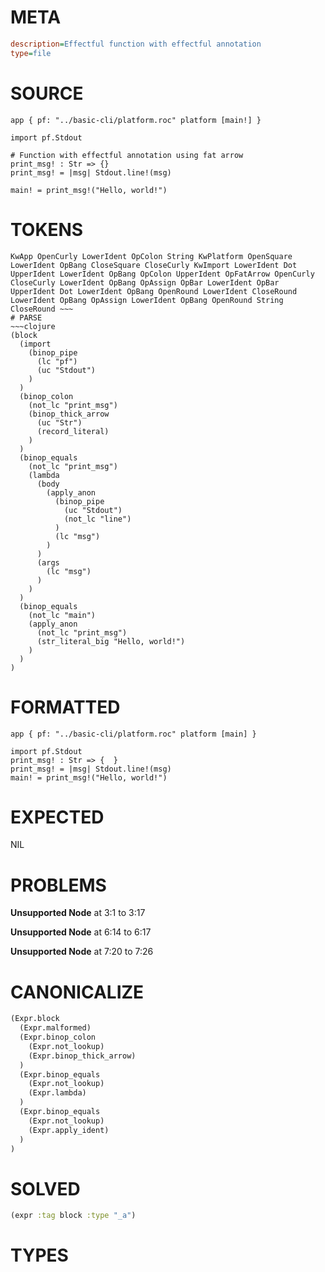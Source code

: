 # META
~~~ini
description=Effectful function with effectful annotation
type=file
~~~
# SOURCE
~~~roc
app { pf: "../basic-cli/platform.roc" platform [main!] }

import pf.Stdout

# Function with effectful annotation using fat arrow
print_msg! : Str => {}
print_msg! = |msg| Stdout.line!(msg)

main! = print_msg!("Hello, world!")
~~~
# TOKENS
~~~text
KwApp OpenCurly LowerIdent OpColon String KwPlatform OpenSquare LowerIdent OpBang CloseSquare CloseCurly KwImport LowerIdent Dot UpperIdent LowerIdent OpBang OpColon UpperIdent OpFatArrow OpenCurly CloseCurly LowerIdent OpBang OpAssign OpBar LowerIdent OpBar UpperIdent Dot LowerIdent OpBang OpenRound LowerIdent CloseRound LowerIdent OpBang OpAssign LowerIdent OpBang OpenRound String CloseRound ~~~
# PARSE
~~~clojure
(block
  (import
    (binop_pipe
      (lc "pf")
      (uc "Stdout")
    )
  )
  (binop_colon
    (not_lc "print_msg")
    (binop_thick_arrow
      (uc "Str")
      (record_literal)
    )
  )
  (binop_equals
    (not_lc "print_msg")
    (lambda
      (body
        (apply_anon
          (binop_pipe
            (uc "Stdout")
            (not_lc "line")
          )
          (lc "msg")
        )
      )
      (args
        (lc "msg")
      )
    )
  )
  (binop_equals
    (not_lc "main")
    (apply_anon
      (not_lc "print_msg")
      (str_literal_big "Hello, world!")
    )
  )
)
~~~
# FORMATTED
~~~roc
app { pf: "../basic-cli/platform.roc" platform [main] }

import pf.Stdout
print_msg! : Str => {  }
print_msg! = |msg| Stdout.line!(msg)
main! = print_msg!("Hello, world!")
~~~
# EXPECTED
NIL
# PROBLEMS
**Unsupported Node**
at 3:1 to 3:17

**Unsupported Node**
at 6:14 to 6:17

**Unsupported Node**
at 7:20 to 7:26

# CANONICALIZE
~~~clojure
(Expr.block
  (Expr.malformed)
  (Expr.binop_colon
    (Expr.not_lookup)
    (Expr.binop_thick_arrow)
  )
  (Expr.binop_equals
    (Expr.not_lookup)
    (Expr.lambda)
  )
  (Expr.binop_equals
    (Expr.not_lookup)
    (Expr.apply_ident)
  )
)
~~~
# SOLVED
~~~clojure
(expr :tag block :type "_a")
~~~
# TYPES
~~~roc
~~~
